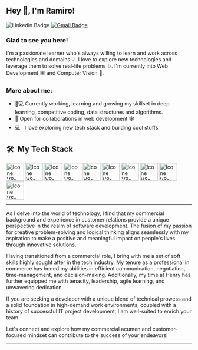 ## Hey 👋, I'm Ramiro!


![Linkedin Badge](https://img.shields.io/badge/LinkedIn-blue?style=flat&logo=linkedin&labelColor=blue&link=https://www.linkedin.com/in/manumanoj0010/) [![Gmail Badge](https://img.shields.io/badge/Gmail-red?style=flat-square&logo=Gmail&logoColor=white&link=mailto:manumanoj0010@gmail.com)](mailto:manumanoj0010@gmail.com)

### Glad to see you here! &nbsp;
I'm a passionate learner who's always willing to learn and work across technologies and domains 💡. I love to explore new technologies and leverage them to solve real-life problems ✨. I'm currently into Web Development 🕸️ and Computer Vision 👀.

### More about me:

- 👨💻 Currently working, learning and growing my skillset in deep learning, competitive coding, data structures and algorithms.
- 🤝 Open for collaborations in web development 🕸️
- 💻 &nbsp; I love exploring new tech stack and building cool stuffs


<h2> 🛠 &nbsp;My Tech Stack</h2>

  [<img height="48px" width="48px" alt="Icone VS-Code" src="https://skillicons.dev/icons?i=html"/>](https://developer.mozilla.org/en-US/docs/Web/HTML)
  [<img height="48px" width="48px" alt="Icone VS-Code" src="https://skillicons.dev/icons?i=css"/>](https://developer.mozilla.org/en-US/docs/Web/CSS)
  [<img height="48px" width="48px" alt="Icone VS-Code" src="https://skillicons.dev/icons?i=js"/>](https://developer.mozilla.org/en-US/docs/Web/JavaScript)
  [<img height="48px" width="48px" alt="Icone VS-Code" src="https://skillicons.dev/icons?i=nodejs"/>](https://nodejs.org/en)
  [<img height="48px" width="48px" alt="Icone VS-Code" src="https://skillicons.dev/icons?i=react"/>](https://react.dev/)
  [<img height="48px" width="48px" alt="Icone VS-Code" src="https://skillicons.dev/icons?i=tailwind"/>](https://react.dev/)
  [<img height="48px" width="48px" alt="Icone VS-Code" src="https://skillicons.dev/icons?i=redux"/>](https://react.dev/)
  [<img height="48px" width="48px" alt="Icone VS-Code" src="https://skillicons.dev/icons?i=postgres"/>](https://react.dev/)
  [<img height="48px" width="48px" alt="Icone VS-Code" src="https://skillicons.dev/icons?i=mongodb"/>](https://react.dev/)
  [<img height="48px" width="48px" alt="Icone VS-Code" src="https://skillicons.dev/icons?i=express"/>](https://react.dev/)


  _____________________


As I delve into the world of technology, I find that my commercial background and experience in customer relations provide a unique perspective in the realm of software development. The fusion of my passion for creative problem-solving and logical thinking aligns seamlessly with my aspiration to make a positive and meaningful impact on people's lives through innovative solutions.

Having transitioned from a commercial role, I bring with me a set of soft skills highly sought after in the tech industry. My tenure as a professional in commerce has honed my abilities in efficient communication, negotiation, time-management, and decision-making. Additionally, my time at Henry has further equipped me with tenacity, leadership, agile learning, and unwavering dedication.

If you are seeking a developer with a unique blend of technical prowess and a solid foundation in high-demand work environments, coupled with a history of successful IT project development, I am well-suited to enrich your team.

Let's connect and explore how my commercial acumen and customer-focused mindset can contribute to the success of your endeavors!


<div align="center">


</div>

------

